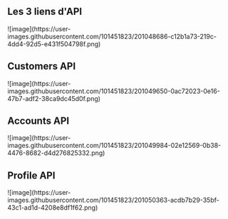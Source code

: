 <h2> Les 3 liens d'API</h2>
![image](https://user-images.githubusercontent.com/101451823/201048686-c12b1a73-219c-4dd4-92d5-e431f504798f.png)

<h2> Customers API</h2>
![image](https://user-images.githubusercontent.com/101451823/201049650-0ac72023-0e16-47b7-adf2-38ca9dc45d0f.png)

<h2> Accounts API </h2>
![image](https://user-images.githubusercontent.com/101451823/201049984-02e12569-0b38-4476-8682-d4d276825332.png)

<h2> Profile API </h2>
![image](https://user-images.githubusercontent.com/101451823/201050363-acdb7b29-35bf-43c1-ad1d-4208e8df1f62.png)

